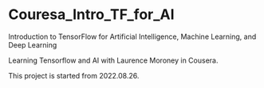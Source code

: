 # Couresa_Intro_TF_for_AI

Introduction to TensorFlow for Artificial Intelligence, Machine Learning, and Deep Learning

Learning Tensorflow and AI with Laurence Moroney in Cousera.

This project is started from 2022.08.26.
